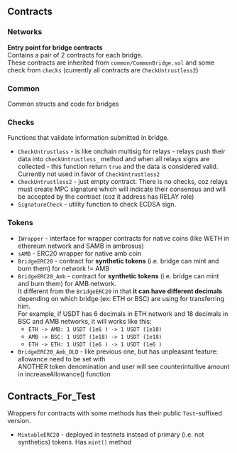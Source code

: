 ## Contracts

### Networks
**Entry point for bridge contracts**  
Contains a pair of 2 contracts for each bridge.  
These contracts are inherited from `common/CommonBridge.sol` and some check from `checks` (currently all contracts are `CheckUntrustless2`)  

### Common
Common structs and code for bridges

### Checks
Functions that validate information submitted in bridge.
- `CheckUntrustless` - is like onchain multisig for relays - relays push their data into `checkUntrustless_` method and 
when all relays signs are collected - this function return `true` and the data is considered valid. 
Currently not used in favor of `CheckUntrustless2` 
- `CheckUntrustless2` - just empty contract. There is no checks, coz relays must create MPC signature
which will indicate their consensus and will be accepted by the contract (coz it address has RELAY role)
- `SignatureCheck` - utility function to check ECDSA sign.

### Tokens
- `IWrapper` - interface for wrapper contracts for native coins (like WETH in ethereum network and SAMB in ambrosus)
- `sAMB` - ERC20 wrapper for native amb coin
- `BridgeERC20` - contract for **synthetic tokens** (i.e. bridge can mint and burn them) for network != AMB
- `BridgeERC20_Amb` - contract for **synthetic tokens** (i.e. bridge can mint and burn them) for AMB network.  
It different from the `BridgeERC20` in that **it can have different decimals** depending on which bridge 
(ex: ETH or BSC) are using for transferring him.    
For example, if USDT has 6 decimals in ETH network and 18 decimals in BSC and AMB networks, it will works like this:
  - `ETH -> AMB: 1 USDT (1e6 ) -> 1 USDT (1e18)`
  - `AMB -> BSC: 1 USDT (1e18) -> 1 USDT (1e18)`
  - `ETH -> ETH: 1 USDT (1e6 ) -> 1 USDT (1e6 )`
- `BridgeERC20_Amb_OLD` - like previous one, but has unpleasant feature: allowance need to be set with   
ANOTHER token denomination and user will see counterintuitive amount in increaseAllowance() function

## Contracts_For_Test
Wrappers for contracts with some methods has their public `Test`-suffixed version.
- `MintableERC20` - deployed in testnets instead of primary (i.e. not synthetics) tokens. Has `mint()` method

